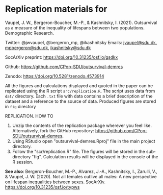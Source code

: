 # Replication materials for 

Vaupel, J. W., Bergeron-Boucher, M.-P., & Kashnitsky, I. (2021). Outsurvival as a measure of the inequality of lifespans between two populations. Demographic Research. 

Twitter: @jwvaupel, @bergeron_mp, @ikashnitsky
Emails: jvaupel@sdu.dk, mpbergeron@sdu.dk, ikashnitsky@sdu.dk

SocArXiv preprint: https://doi.org/10.31235/osf.io/gsdkx  

Github: https://github.com/CPop-SDU/outsurvival-demres

Zenodo: https://doi.org/10.5281/zenodo.4573914

All the figures and calculations displayed and quoted in the paper can be replicated using the R script `src/replication.R`. The script uses data from `dat/` directory. Each `.txt` file with data contains a brief description of the dataset and a reference to the source of data. Produced figures are stored in `fig` directory

REPLICATION. HOW TO
1. Unzip the contents of the replication package wherever you feel like. Alternatively, fork the  GitHub repository: https://github.com/CPop-SDU/outsurvival-demres.
2. Using RStudio open "outsurvival-demres.Rproj" file in the main project directory.
3. Follow the "scr/replication.R" file. 
The figures will be stored in the sub-directory "fig". Calculation results will be displayed in the console of the R session.

**See also**:
Bergeron-Boucher, M.-P., Alvarez, J.-A., Kashnitsky, I., Zarulli, V., & Vaupel, J. W. (2020). Not all females outlive all males: A new perspective on lifespan inequalities between sexes. SocArXiv. https://doi.org/10.31235/osf.io/typws